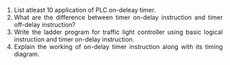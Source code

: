 <ol style="text-align: justify;">
<li> List atleast 10 application of PLC on-deleay timer.</li>
<li> What are the difference between timer on-delay instruction and timer off-delay instruction?</li>
<li>Write the ladder program for traffic light controller using basic logical instruction and timer on-delay instruction.</li>
<li> Explain the working of on-delay timer instruction along with its timing diagram.</li>
</ol>
